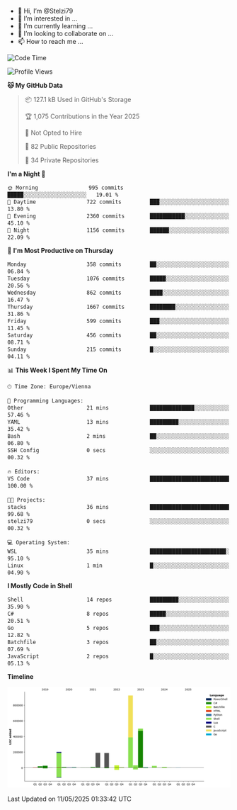 - 👋 Hi, I’m @Stelzi79
- 👀 I’m interested in ...
- 🌱 I’m currently learning ...
- 💞️ I’m looking to collaborate on ...
- 📫 How to reach me ...

<!--START_SECTION:waka-->
![Code Time](http://img.shields.io/badge/Code%20Time-1%2C138%20hrs-blue)

![Profile Views](http://img.shields.io/badge/Profile%20Views-0-blue)

**🐱 My GitHub Data** 

> 📦 127.1 kB Used in GitHub's Storage 
 > 
> 🏆 1,075 Contributions in the Year 2025
 > 
> 🚫 Not Opted to Hire
 > 
> 📜 82 Public Repositories 
 > 
> 🔑 34 Private Repositories 
 > 
**I'm a Night 🦉** 

```text
🌞 Morning                995 commits         █████░░░░░░░░░░░░░░░░░░░░   19.01 % 
🌆 Daytime                722 commits         ███░░░░░░░░░░░░░░░░░░░░░░   13.80 % 
🌃 Evening                2360 commits        ███████████░░░░░░░░░░░░░░   45.10 % 
🌙 Night                  1156 commits        ██████░░░░░░░░░░░░░░░░░░░   22.09 % 
```
📅 **I'm Most Productive on Thursday** 

```text
Monday                   358 commits         ██░░░░░░░░░░░░░░░░░░░░░░░   06.84 % 
Tuesday                  1076 commits        █████░░░░░░░░░░░░░░░░░░░░   20.56 % 
Wednesday                862 commits         ████░░░░░░░░░░░░░░░░░░░░░   16.47 % 
Thursday                 1667 commits        ████████░░░░░░░░░░░░░░░░░   31.86 % 
Friday                   599 commits         ███░░░░░░░░░░░░░░░░░░░░░░   11.45 % 
Saturday                 456 commits         ██░░░░░░░░░░░░░░░░░░░░░░░   08.71 % 
Sunday                   215 commits         █░░░░░░░░░░░░░░░░░░░░░░░░   04.11 % 
```


📊 **This Week I Spent My Time On** 

```text
🕑︎ Time Zone: Europe/Vienna

💬 Programming Languages: 
Other                    21 mins             ██████████████░░░░░░░░░░░   57.46 % 
YAML                     13 mins             █████████░░░░░░░░░░░░░░░░   35.42 % 
Bash                     2 mins              ██░░░░░░░░░░░░░░░░░░░░░░░   06.80 % 
SSH Config               0 secs              ░░░░░░░░░░░░░░░░░░░░░░░░░   00.32 % 

🔥 Editors: 
VS Code                  37 mins             █████████████████████████   100.00 % 

🐱‍💻 Projects: 
stacks                   36 mins             █████████████████████████   99.68 % 
stelzi79                 0 secs              ░░░░░░░░░░░░░░░░░░░░░░░░░   00.32 % 

💻 Operating System: 
WSL                      35 mins             ████████████████████████░   95.10 % 
Linux                    1 min               █░░░░░░░░░░░░░░░░░░░░░░░░   04.90 % 
```

**I Mostly Code in Shell** 

```text
Shell                    14 repos            █████████░░░░░░░░░░░░░░░░   35.90 % 
C#                       8 repos             █████░░░░░░░░░░░░░░░░░░░░   20.51 % 
Go                       5 repos             ███░░░░░░░░░░░░░░░░░░░░░░   12.82 % 
Batchfile                3 repos             ██░░░░░░░░░░░░░░░░░░░░░░░   07.69 % 
JavaScript               2 repos             █░░░░░░░░░░░░░░░░░░░░░░░░   05.13 % 
```



**Timeline**

![Lines of Code chart](https://raw.githubusercontent.com/Stelzi79/Stelzi79/main/assets/bar_graph.png)


 Last Updated on 11/05/2025 01:33:42 UTC
<!--END_SECTION:waka-->

<!---
Stelzi79/Stelzi79 is a ✨ special ✨ repository because its `README.md` (this file) appears on your GitHub profile.
You can click the Preview link to take a look at your changes.
--->
